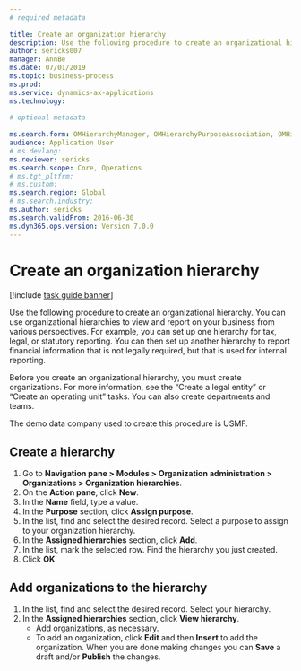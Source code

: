 ```yaml
--- 
# required metadata 
 
title: Create an organization hierarchy
description: Use the following procedure to create an organizational hierarchy. 
author: sericks007
manager: AnnBe 
ms.date: 07/01/2019
ms.topic: business-process 
ms.prod:  
ms.service: dynamics-ax-applications 
ms.technology:  
 
# optional metadata 
 
ms.search.form: OMHierarchyManager, OMHierarchyPurposeAssociation, OMHierarchySelection, HierarchyDesigner   
audience: Application User 
# ms.devlang:  
ms.reviewer: sericks
ms.search.scope: Core, Operations 
# ms.tgt_pltfrm:  
# ms.custom:  
ms.search.region: Global
# ms.search.industry: 
ms.author: sericks
ms.search.validFrom: 2016-06-30 
ms.dyn365.ops.version: Version 7.0.0 
---
```

# Create an organization hierarchy

[!include [task guide banner](../../includes/task-guide-banner.md)]

Use the following procedure to create an organizational hierarchy. You can use organizational hierarchies to view and report on your business from various perspectives. For example, you can set up one hierarchy for tax, legal, or statutory reporting. You can then set up another hierarchy to report financial information that is not legally required, but that is used for internal reporting. 

Before you create an organizational hierarchy, you must create organizations. For more information, see the “Create a legal entity” or “Create an operating unit” tasks. You can also create departments and teams. 

The demo data company used to create this procedure is USMF.

## Create a hierarchy
1. Go to **Navigation pane > Modules > Organization administration > Organizations > Organization hierarchies**.
2. On the **Action pane**, click **New**.
3. In the **Name** field, type a value.
4. In the **Purpose** section, click **Assign purpose**.
5. In the list, find and select the desired record. Select a purpose to assign to your organization hierarchy.  
6. In the **Assigned hierarchies** section, click **Add**.
7. In the list, mark the selected row. Find the hierarchy you just created.  
8. Click **OK**.

## Add organizations to the hierarchy
1. In the list, find and select the desired record. Select your hierarchy.  
2. In the **Assigned hierarchies** section, click **View hierarchy**.
    - Add organizations, as necessary.  
    - To add an organization, click **Edit** and then **Insert** to add the organization. When you are done making changes you can **Save** a draft and/or **Publish** the changes.  

